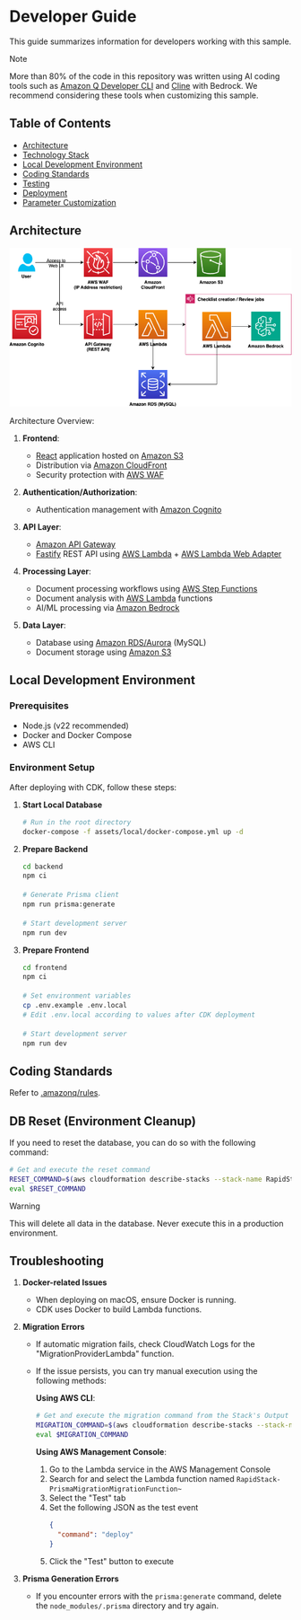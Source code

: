 # Developer Guide

This guide summarizes information for developers working with this sample.

> [!Note]
> More than 80% of the code in this repository was written using AI coding tools such as [Amazon Q Developer CLI](https://docs.aws.amazon.com/amazonq/latest/qdeveloper-ug/command-line.html) and [Cline](https://github.com/cline/cline) with Bedrock. We recommend considering these tools when customizing this sample.

## Table of Contents

- [Architecture](#architecture)
- [Technology Stack](#technology-stack)
- [Local Development Environment](#local-development-environment)
- [Coding Standards](#coding-standards)
- [Testing](#testing)
- [Deployment](#deployment)
- [Parameter Customization](#parameter-customization)

## Architecture

![](../imgs/arch.png)

Architecture Overview:

1. **Frontend**:

   - [React](https://react.dev/) application hosted on [Amazon S3](https://aws.amazon.com/s3/)
   - Distribution via [Amazon CloudFront](https://aws.amazon.com/cloudfront/)
   - Security protection with [AWS WAF](https://aws.amazon.com/waf/)

2. **Authentication/Authorization**:

   - Authentication management with [Amazon Cognito](https://aws.amazon.com/cognito/)

3. **API Layer**:

   - [Amazon API Gateway](https://aws.amazon.com/api-gateway/)
   - [Fastify](https://fastify.dev/) REST API using [AWS Lambda](https://aws.amazon.com/lambda/) + [AWS Lambda Web Adapter](https://github.com/awslabs/aws-lambda-web-adapter)

4. **Processing Layer**:

   - Document processing workflows using [AWS Step Functions](https://aws.amazon.com/step-functions/)
   - Document analysis with [AWS Lambda](https://aws.amazon.com/lambda/) functions
   - AI/ML processing via [Amazon Bedrock](https://aws.amazon.com/bedrock/)

5. **Data Layer**:
   - Database using [Amazon RDS/Aurora](https://aws.amazon.com/jp/rds/) (MySQL)
   - Document storage using [Amazon S3](https://aws.amazon.com/s3/)

## Local Development Environment

### Prerequisites

- Node.js (v22 recommended)
- Docker and Docker Compose
- AWS CLI

### Environment Setup

After deploying with CDK, follow these steps:

1. **Start Local Database**

   ```bash
   # Run in the root directory
   docker-compose -f assets/local/docker-compose.yml up -d
   ```

2. **Prepare Backend**

   ```bash
   cd backend
   npm ci

   # Generate Prisma client
   npm run prisma:generate

   # Start development server
   npm run dev
   ```

3. **Prepare Frontend**

   ```bash
   cd frontend
   npm ci

   # Set environment variables
   cp .env.example .env.local
   # Edit .env.local according to values after CDK deployment

   # Start development server
   npm run dev
   ```

## Coding Standards

Refer to [.amazonq/rules](../.amazonq/rules).

## DB Reset (Environment Cleanup)

If you need to reset the database, you can do so with the following command:

```bash
# Get and execute the reset command
RESET_COMMAND=$(aws cloudformation describe-stacks --stack-name RapidStack --query "Stacks[0].Outputs[?OutputKey=='ResetMigrationCommand'].OutputValue" --output text)
eval $RESET_COMMAND
```

> [!Warning]
> This will delete all data in the database. Never execute this in a production environment.

## Troubleshooting

1. **Docker-related Issues**

   - When deploying on macOS, ensure Docker is running.
   - CDK uses Docker to build Lambda functions.

2. **Migration Errors**

   - If automatic migration fails, check CloudWatch Logs for the "MigrationProviderLambda" function.
   - If the issue persists, you can try manual execution using the following methods:

     **Using AWS CLI**:

     ```bash
     # Get and execute the migration command from the Stack's Output
     MIGRATION_COMMAND=$(aws cloudformation describe-stacks --stack-name RapidStack --query "Stacks[0].Outputs[?OutputKey=='DeployMigrationCommand'].OutputValue" --output text)
     eval $MIGRATION_COMMAND
     ```

     **Using AWS Management Console**:

     1. Go to the Lambda service in the AWS Management Console
     2. Search for and select the Lambda function named `RapidStack-PrismaMigrationMigrationFunction~`
     3. Select the "Test" tab
     4. Set the following JSON as the test event
        ```json
        {
          "command": "deploy"
        }
        ```
     5. Click the "Test" button to execute

3. **Prisma Generation Errors**
   - If you encounter errors with the `prisma:generate` command, delete the `node_modules/.prisma` directory and try again.

